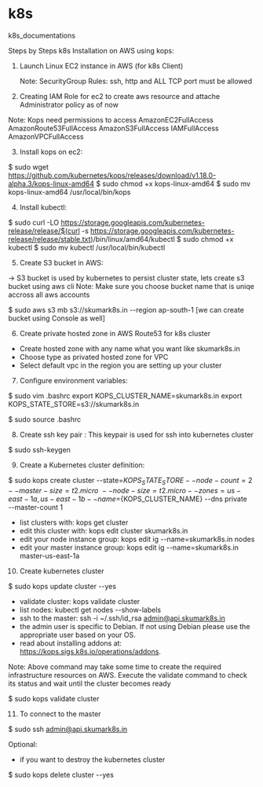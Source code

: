 # k8s
k8s_documentations

Steps by Steps k8s Installation on AWS using kops:

1) Launch Linux EC2 instance in AWS (for k8s Client)

    Note: SecurityGroup Rules: ssh, http and ALL TCP port must be allowed
    
2) Creating IAM Role for ec2 to create aws resource and attache Administrator policy as of now

Note: Kops need permissions to access
    AmazonEC2FullAccess
    AmazonRoute53FullAccess
    AmazonS3FullAccess
    IAMFullAccess
    AmazonVPCFullAccess


3) Install kops on ec2:

$ sudo wget https://github.com/kubernetes/kops/releases/download/v1.18.0-alpha.3/kops-linux-amd64
$ sudo chmod +x kops-linux-amd64
$ sudo mv kops-linux-amd64 /usr/local/bin/kops

4) Install kubectl:

$ sudo curl -LO https://storage.googleapis.com/kubernetes-release/release/$(curl -s https://storage.googleapis.com/kubernetes-release/release/stable.txt)/bin/linux/amd64/kubectl
$ sudo chmod +x kubectl
$ sudo mv kubectl /usr/local/bin/kubectl

5) Create S3 bucket in AWS:

-> S3 bucket is used by kubernetes to persist cluster state, lets create s3 bucket using aws cli Note: Make sure you choose bucket name that is uniqe accross all aws accounts

$ sudo aws s3 mb s3://skumark8s.in --region ap-south-1   [we can create bucket using Console as well]

6) Create private hosted zone in AWS Route53 for k8s cluster

- Create hosted zone with any name what you want like skumark8s.in
- Choose type as privated hosted zone for VPC
- Select default vpc in the region you are setting up your cluster

7) Configure environment variables:

$ sudo vim .bashrc
export KOPS_CLUSTER_NAME=skumark8s.in
export KOPS_STATE_STORE=s3://skumark8s.in

$ sudo source .bashrc

8) Create ssh key pair : This keypair is used for ssh into kubernetes cluster

$ sudo ssh-keygen

9) Create a Kubernetes cluster definition:

$ sudo kops create cluster --state=${KOPS_STATE_STORE} --node-count=2 --master-size=t2.micro \
--node-size=t2.micro --zones=us-east-1a,us-east-1b --name=${KOPS_CLUSTER_NAME} --dns private \
--master-count 1 

* list clusters with: kops get cluster
* edit this cluster with: kops edit cluster skumark8s.in
* edit your node instance group: kops edit ig --name=skumark8s.in nodes
* edit your master instance group: kops edit ig --name=skumark8s.in master-us-east-1a

10) Create kubernetes cluster

$ sudo kops update cluster --yes


* validate cluster: kops validate cluster
* list nodes: kubectl get nodes --show-labels
* ssh to the master: ssh -i ~/.ssh/id_rsa admin@api.skumark8s.in
* the admin user is specific to Debian. If not using Debian please use the appropriate user based on your OS.
* read about installing addons at: https://kops.sigs.k8s.io/operations/addons.


Note: Above command may take some time to create the required infrastructure resources on AWS. Execute the validate command to check its status and wait until the cluster becomes ready

$ sudo kops validate cluster

11) To connect to the master

$ sudo ssh admin@api.skumark8s.in


Optional:

* if you want to destroy the kubernetes cluster

$ sudo kops delete cluster  --yes
